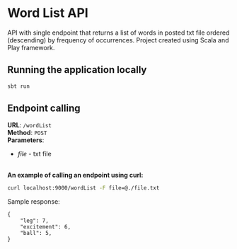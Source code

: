 # Word List API


API with single endpoint that returns a list of words in posted txt file ordered (descending) by
frequency of occurrences. Project created using Scala and Play framework.

## Running the application locally
```bash
sbt run
```

## Endpoint calling
**URL**: `/wordList`\
**Method**: `POST`\
**Parameters**:
* *file* - txt file

\
**An example of calling an endpoint using curl:**
```bash
curl localhost:9000/wordList -F file=@./file.txt
```

Sample response:
```
{
    "leg": 7,
    "excitement": 6,
    "ball": 5,
}
```







